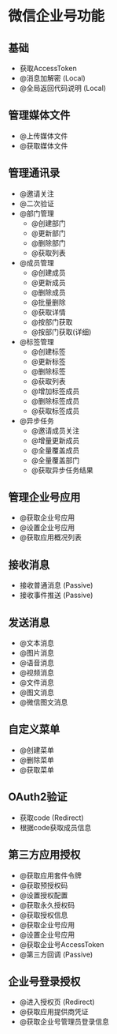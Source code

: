 # 微信企业号功能

## 基础

+ 获取AccessToken
+ @消息加解密 (Local)
+ @全局返回代码说明 (Local)

## 管理媒体文件

+ @上传媒体文件
+ @获取媒体文件

## 管理通讯录

+ @邀请关注
+ @二次验证
+ @部门管理
  - @创建部门
  - @更新部门
  - @删除部门
  - @获取列表
+ @成员管理
  - @创建成员
  - @更新成员
  - @删除成员
  - @批量删除
  - @获取详情
  - @按部门获取
  - @按部门获取(详细)
+ @标签管理
  - @创建标签
  - @更新标签
  - @删除标签
  - @获取列表
  - @增加标签成员
  - @删除标签成员
  - @获取标签成员
+ @异步任务
  - @邀请成员关注
  - @增量更新成员
  - @全量覆盖成员
  - @全量覆盖部门
  - @获取异步任务结果

## 管理企业号应用

+ @获取企业号应用
+ @设置企业号应用
+ @获取应用概况列表

## 接收消息

+ 接收普通消息 (Passive)
+ 接收事件推送 (Passive)

## 发送消息

+ @文本消息
+ @图片消息
+ @语音消息
+ @视频消息
+ @文件消息
+ @图文消息
+ @微信图文消息

## 自定义菜单

+ @创建菜单
+ @删除菜单
+ @获取菜单

## OAuth2验证

+ 获取code (Redirect)
+ 根据code获取成员信息

## 第三方应用授权

+ @获取应用套件令牌
+ @获取预授权码
+ @设置授权配置
+ @获取永久授权码
+ @获取授权信息
+ @获取企业号应用
+ @设置企业号应用
+ @获取企业号AccessToken
+ @第三方回调 (Passive)

## 企业号登录授权

+ @进入授权页 (Redirect)
+ @获取应用提供商凭证
+ @获取企业号管理员登录信息